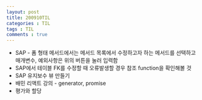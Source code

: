 ```yaml
---
layout: post
title: 200910TIL
categories : TIL
tags : TIL
comments : true
---
```


- SAP - 폼 형태 메서드에서는 메서드 목록에서 수정하고자 하는 메서드를 선택하고 매개변수, 예외사항은 위의 버튼을 눌러 입력함
- SAP에서 테이블 FK를 수정할 때 오류발생할 경우 참조 function을 확인해볼 것
- SAP 유지보수 뷰 만들기
- 배민 리액트 강의 - generator, promise
- 평가와 할당
